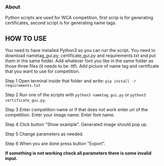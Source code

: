### About

Python scripts are used for WCA competition, first scrip is for generating certificates, second script is for generating name tags.

## HOW TO USE

You need to have installed Python3 so you can run the script.
You need to download nametag_gui.py, certificate_gui.py and requirements.txt and put them in the same folder.
Add whatever font you like in the same folder as those three files (it needs to be .ttf).
Add picture of name tag and certificate that you want to use for competition.

Step 1
Open terminal inside that folder and write:
  `pip install -r requirements.txt`

Step 2
Run one of the scripts with `python3 nametag_gui.py` or `python3 certificate_gui.py`.
  
Step 3
Enter competition name or if that does not work enter url of the competition.
Enter your image name.
Enter font name.

Step 4
Click button "Show example".
Generated image should pop up.

Step 5
Change parameters as needed.

Step 6
When you are done press button "Export".

**If something is not working check all parameters there is some invalid input.**
